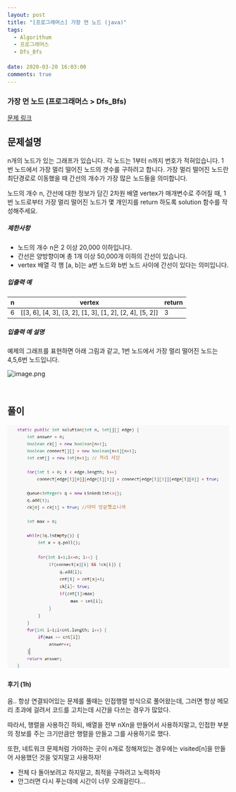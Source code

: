 ```yaml
---
layout: post
title: "[프로그래머스] 가장 먼 노드 (java)"
tags:
  - Algorithum
  - 프로그래머스
  - Dfs_Bfs

date: 2020-03-20 16:03:00
comments: true
---
```




###   가장 먼 노드  (프로그래머스 > Dfs_Bfs)

[문제 링크](https://programmers.co.kr/learn/courses/30/lessons/49189?language=java )

## 문제설명

n개의 노드가 있는 그래프가 있습니다. 각 노드는 1부터 n까지 번호가 적혀있습니다. 1번 노드에서 가장 멀리 떨어진 노드의 갯수를 구하려고 합니다. 가장 멀리 떨어진 노드란 최단경로로 이동했을 때 간선의 개수가 가장 많은 노드들을 의미합니다.

노드의 개수 n, 간선에 대한 정보가 담긴 2차원 배열 vertex가 매개변수로 주어질 때, 1번 노드로부터 가장 멀리 떨어진 노드가 몇 개인지를 return 하도록 solution 함수를 작성해주세요.

##### 제한사항

- 노드의 개수 n은 2 이상 20,000 이하입니다.
- 간선은 양방향이며 총 1개 이상 50,000개 이하의 간선이 있습니다.
- vertex 배열 각 행 [a, b]는 a번 노드와 b번 노드 사이에 간선이 있다는 의미입니다.

##### 입출력 예

| n    | vertex                                                   | return |
| ---- | -------------------------------------------------------- | ------ |
| 6    | [[3, 6], [4, 3], [3, 2], [1, 3], [1, 2], [2, 4], [5, 2]] | 3      |

##### 입출력 예 설명

예제의 그래프를 표현하면 아래 그림과 같고, 1번 노드에서 가장 멀리 떨어진 노드는 4,5,6번 노드입니다.

![image.png](https://grepp-programmers.s3.amazonaws.com/files/ybm/fadbae38bb/dec85ab5-0273-47b3-ba73-fc0b5f6be28a.png)

<br>

## 풀이

![가장 먼 노드.PNG](https://github.com/Parksuu/Parksuu.github.io/blob/master/images/%EA%B0%80%EC%9E%A5%20%EB%A8%BC%20%EB%85%B8%EB%93%9C.PNG)



#### 후기 (1h)

음.. 항상 연결되어있는 문제를 풀때는 인접행렬 방식으로 풀어왔는데, 그러면 항상 메모리 초과에 걸려서 코드를 고치는데 시간을 다쓰는 경우가 많았다. <br>

따라서, 행렬을 사용하긴 하되, 배열을 전부 nXn을 만들어서 사용하지말고, 인접한 부분의 정보를 주는 크기만큼만 행렬을 만들고 그를 사용하기로 했다. <br>

또한, 네트워크 문제처럼 가야하는 곳이 n개로 정해져있는 경우에는 visited[n]을 만들어 사용했던 것을 잊지말고 사용하자! <br>

* 전체 다 돌아보려고 하지말고, 최적을 구하려고 노력하자
* 안그러면 다시 푸는데에 시간이 너무 오래걸린다...